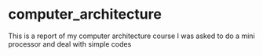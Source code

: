 # computer_architecture
This is a report of my computer architecture course
I was asked to do a mini processor and deal with simple codes
